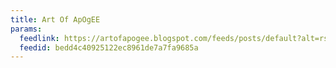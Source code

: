 ```yaml
---
title: Art Of ApOgEE
params:
  feedlink: https://artofapogee.blogspot.com/feeds/posts/default?alt=rss
  feedid: bedd4c40925122ec8961de7a7fa9685a
---
```

